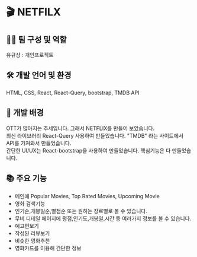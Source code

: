 # 🎬 NETFILX

## 🧑‍💻 팀 구성 및 역할
유규상 : 개인프로젝트

## 🛠️ 개발 언어 및 환경
HTML, CSS, React, React-Query, bootstrap, TMDB API

## 📌 개발 배경
OTT가 많아지는 추세입니다. 그래서 NETFLIX를 만들어 보았습니다.</br>
최신 라이브러리 React-Query 사용하여 만들었습니다. "TMDB" 라는 사이트에서 API를 가져와서 만들었습니다.</br>
간단한 UI/UX는 React-bootstrap을 사용하여 만들었습니다. 핵심기능은 다 만들었습니다.</br>

## 📚 주요 기능
- 메인에 Popular Movies, Top Rated Movies, Upcoming Movie
- 영화 검색기능
- 인기순,개봉일순,별점순 또는 원하는 장르별로 볼 수 있습니다.
- 무비 디테일 페이지에 평점,인기도,개봉일,시간 등 여러가지 정보를 볼 수 있습니다.
- 예고편보기
- 작성된 리뷰보기
- 비슷한 영화추천
- 영화카드를 이용해 간단한 정보

